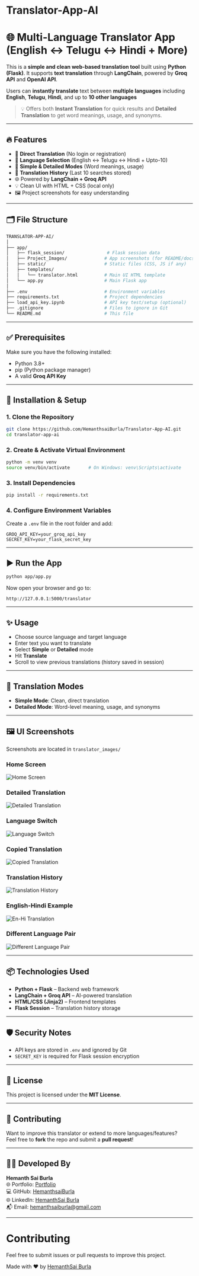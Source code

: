 # Translator-App-AI
# 🌐 Multi-Language Translator App (English ↔ Telugu ↔ Hindi + More)

This is a **simple and clean web-based translation tool** built using **Python (Flask)**. It supports **text translation** through **LangChain**, powered by **Groq API** and **OpenAI API**.

Users can **instantly translate** text between **multiple languages** including **English**, **Telugu**, **Hindi**, and up to **10 other languages**

> 💡 Offers both **Instant Translation** for quick results and **Detailed Translation** to get word meanings, usage, and synonyms.


---

## 🔥 Features

- 🎯 **Direct Translation** (No login or registration)  
- 🔁 **Language Selection** (English ↔ Telugu ↔ Hindi + Upto-10)  
- 🧠 **Simple & Detailed Modes** (Word meanings, usage)  
- 🧾 **Translation History** (Last 10 searches stored)  
- 🌐 Powered by **LangChain + Groq API**  
- 💡 Clean UI with HTML + CSS (local only)  
- 🖼️ Project screenshots for easy understanding  

---

## 🗂️ File Structure

```bash
TRANSLATOR-APP-AI/
│
├── app/
│   ├── flask_session/                # Flask session data
│   ├── Project_Images/              # App screenshots (for README/docs)
│   ├── static/                      # Static files (CSS, JS if any)
│   ├── templates/
│   │   └── translator.html          # Main UI HTML template
│   └── app.py                       # Main Flask app
│
├── .env                             # Environment variables
├── requirements.txt                 # Project dependencies
├── load_api_key.ipynb               # API key test/setup (optional)
├── .gitignore                       # Files to ignore in Git
└── README.md                        # This file
```

---

## ✅ Prerequisites

Make sure you have the following installed:

- Python 3.8+  
- pip (Python package manager)  
- A valid **Groq API Key**

---

## 🚀 Installation & Setup

### 1. Clone the Repository

```bash
git clone https://github.com/HemanthsaiBurla/Translator-App-AI.git
cd translator-app-ai
```

### 2. Create & Activate Virtual Environment

```bash
python -m venv venv
source venv/bin/activate       # On Windows: venv\Scripts\activate
```

### 3. Install Dependencies

```bash
pip install -r requirements.txt
```

### 4. Configure Environment Variables

Create a `.env` file in the root folder and add:

```env
GROQ_API_KEY=your_groq_api_key
SECRET_KEY=your_flask_secret_key
```

---

## ▶️ Run the App

```bash
python app/app.py
```

Now open your browser and go to:

```
http://127.0.0.1:5000/translator
```

---

## ✨ Usage

- Choose source language and target language  
- Enter text you want to translate  
- Select **Simple** or **Detailed** mode  
- Hit **Translate**  
- Scroll to view previous translations (history saved in session)

---

## 🧠 Translation Modes

- **Simple Mode**: Clean, direct translation  
- **Detailed Mode**: Word-level meaning, usage, and synonyms  

---

## 🖼️ UI Screenshots

Screenshots are located in `translator_images/`

### Home Screen  
![Home Screen](https://github.com/HemanthsaiBurla/Translator-App-AI/blob/main/translator_images/T_HomeScreen_Tran.png)

### Detailed Translation  
![Detailed Translation](https://github.com/HemanthsaiBurla/Translator-App-AI/blob/main/translator_images/T_detail_translation.png)

### Language Switch  
![Language Switch](https://github.com/HemanthsaiBurla/Translator-App-AI/blob/main/translator_images/T_Lan_switch.png)

### Copied Translation  
![Copied Translation](https://github.com/HemanthsaiBurla/Translator-App-AI/blob/main/translator_images/T_Sharing_Copied_Text.png)

### Translation History  
![Translation History](https://github.com/HemanthsaiBurla/Translator-App-AI/blob/main/translator_images/T_Tran_History.png)

### English-Hindi Example  
![En-Hi Translation](https://github.com/HemanthsaiBurla/Translator-App-AI/blob/main/translator_images/T_Detail_tran_En-Hi.png)

### Different Language Pair  
![Different Language Pair](https://github.com/HemanthsaiBurla/Translator-App-AI/blob/main/translator_images/T_with_diff_lan.png)


---

## 📦 Technologies Used

- **Python + Flask** – Backend web framework  
- **LangChain + Groq API** – AI-powered translation  
- **HTML/CSS (Jinja2)** – Frontend templates  
- **Flask Session** – Translation history storage  

---

## 🛡️ Security Notes

- API keys are stored in `.env` and ignored by Git  
- `SECRET_KEY` is required for Flask session encryption  

---

## 📃 License

This project is licensed under the **MIT License**.

---

## 🤝 Contributing

Want to improve this translator or extend to more languages/features?  
Feel free to **fork** the repo and submit a **pull request**!

---

## 👨‍💻 Developed By

**Hemanth Sai Burla**  
🌐 Portfolio: [Portfolio](https://hemanthsaiburla.netlify.app)  
💻 GitHub:    [HemanthsaiBurla](https://github.com/HemanthsaiBurla)  
🌐 LinkedIn:  [HemanthSai Burla](https://www.linkedin.com/in/hemanthsaiburla/)  
📬 Email:     hemanthsaiburla@gmail.com  

---

# Contributing
 
 Feel free to submit issues or pull requests to improve this project.
 
 Made with ❤️ by [HemanthSai Burla](https://www.linkedin.com/in/hemanthsaiburla/)
